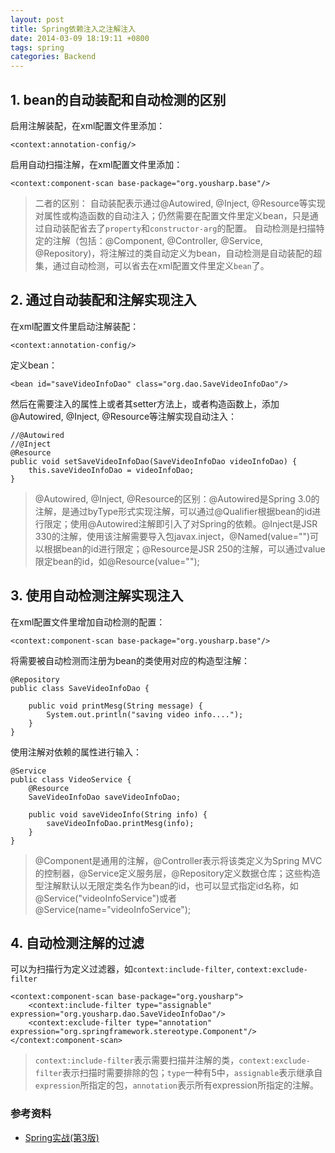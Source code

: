 ```yaml
---
layout: post
title: Spring依赖注入之注解注入
date: 2014-03-09 18:19:11 +0800
tags: spring
categories: Backend
---
```


## 1. bean的自动装配和自动检测的区别

启用注解装配，在xml配置文件里添加：

	<context:annotation-config/>

启用自动扫描注解，在xml配置文件里添加：

	<context:component-scan base-package="org.yousharp.base"/>
	
<!-- more -->

> 二者的区别：
自动装配表示通过@Autowired, @Inject, @Resource等实现对属性或构造函数的自动注入；仍然需要在配置文件里定义bean，只是通过自动装配省去了`property`和`constructor-arg`的配置。
自动检测是扫描特定的注解（包括：@Component, @Controller, @Service, @Repository)，将注解过的类自动定义为bean，自动检测是自动装配的超集，通过自动检测，可以省去在xml配置文件里定义`bean`了。

## 2. 通过自动装配和注解实现注入

在xml配置文件里启动注解装配：

	<context:annotation-config/>

定义bean：

	<bean id="saveVideoInfoDao" class="org.dao.SaveVideoInfoDao"/>

然后在需要注入的属性上或者其setter方法上，或者构造函数上，添加@Autowired, @Inject, @Resource等注解实现自动注入：

	//@Autowired
	//@Inject
	@Resource
	public void setSaveVideoInfoDao(SaveVideoInfoDao videoInfoDao) {
		this.saveVideoInfoDao = videoInfoDao;
	}

> @Autowired, @Inject, @Resource的区别：@Autowired是Spring 3.0的注解，是通过byType形式实现注解，可以通过@Qualifier根据bean的id进行限定；使用@Autowired注解即引入了对Spring的依赖。@Inject是JSR 330的注解，使用该注解需要导入包javax.inject，@Named(value="")可以根据bean的id进行限定；@Resource是JSR 250的注解，可以通过value限定bean的id，如@Resource(value="");

## 3. 使用自动检测注解实现注入

在xml配置文件里增加自动检测的配置：

	<context:component-scan base-package="org.yousharp.base"/>

将需要被自动检测而注册为bean的类使用对应的构造型注解：

	@Repository
	public class SaveVideoInfoDao {

		public void printMesg(String message) {
			System.out.println("saving video info....");
		}
	}

使用注解对依赖的属性进行输入：

	@Service
	public class VideoService {
		@Resource
		SaveVideoInfoDao saveVideoInfoDao;

		public void saveVideoInfo(String info) {
			saveVideoInfoDao.printMesg(info);
		}
	}

> @Component是通用的注解，@Controller表示将该类定义为Spring MVC的控制器，@Service定义服务层，@Repository定义数据仓库；这些构造型注解默认以无限定类名作为bean的id，也可以显式指定id名称，如@Service("videoInfoService")或者@Service(name="videoInfoService");

## 4. 自动检测注解的过滤

可以为扫描行为定义过滤器，如`context:include-filter`, `context:exclude-filter`

    <context:component-scan base-package="org.yousharp">
        <context:include-filter type="assignable" expression="org.yousharp.dao.SaveVideoInfoDao"/>
        <context:exclude-filter type="annotation" expression="org.springframework.stereotype.Component"/>
    </context:component-scan>

> `context:include-filter`表示需要扫描并注解的类，`context:exclude-filter`表示扫描时需要排除的包；`type`一种有5中，`assignable`表示继承自`expression`所指定的包，`annotation`表示所有expression所指定的注解。

### 参考资料

+ [Spring实战(第3版)](http://www.amazon.cn/Spring%E5%AE%9E%E6%88%98-%E6%B2%83%E5%B0%94%E6%96%AF/dp/B00CY6UD2I/ref=sr_1_1?ie=UTF8&qid=1394943496&sr=8-1&keywords=spring+in+action)
